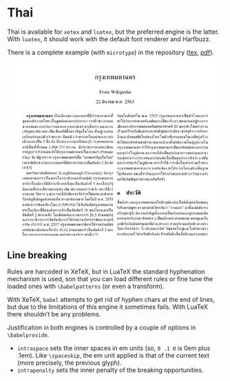 # Thai

Thai is available for `xetex` and `luatex`, but the
preferred engine is the latter. With `luatex`, it should work with the
default font renderer and Harfbuzz.

There is a complete example (with `microtype`) in the repository
([tex](https://github.com/latex3/babel/blob/main/samples/lua-thai.tex), 
[pdf](https://github.com/latex3/babel/blob/main/samples/lua-thai.pdf)).


![](../media/lua-thai.png)

## Line breaking

Rules are harcoded in XeTeX, but in LuaTeX the standard hyphenation
mechanism is used, son that you can load different rules or fine tune the
loaded ones with `\babelpatterns` (or even a transform).

With XeTeX, `babel` attempts to get rid of hyphen chars at the end of
lines, but due to the limitations of this engine it sometimes fails.
With LuaTeX there shouldn’t be any problems.

Justification in both engines is controlled by a couple of options in
`\babelprovide`.

* `intraspace` sets the inner spaces in em units (so, `0 .1 0` is 0em
  plus .1em). Like `\spaceskip`, the em unit applied is that of the
  current text (more precisely, the previous glyph).
* `intrapenalty` sets the inner penalty of the breaking opportunities.
   



